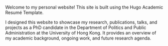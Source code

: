 Welcome to my personal website! This site is built using the Hugo Academic Resumé Template.

I designed this website to showcase my research, publications, talks, and projects as a PhD candidate in the Department of Politics and Public Administration at the University of Hong Kong. It provides an overview of my academic background, ongoing work, and future research agenda.